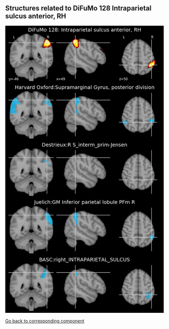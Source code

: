 


## Structures related to DiFuMo 128 Intraparietal sulcus anterior, RH

![81](81.jpg "Structures related to DiFuMo 128 Intraparietal sulcus anterior, RH")

[Go back to corresponding component](https://parietal-inria.github.io/DiFuMo/128/html/81.html)